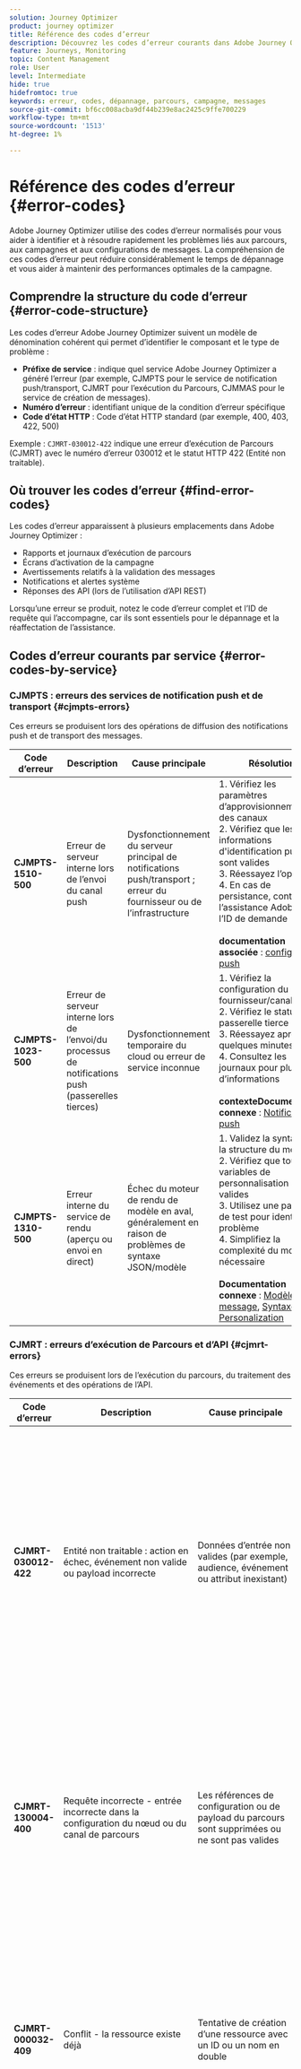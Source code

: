 ```yaml
---
solution: Journey Optimizer
product: journey optimizer
title: Référence des codes d’erreur
description: Découvrez les codes d’erreur courants dans Adobe Journey Optimizer et comment les résoudre
feature: Journeys, Monitoring
topic: Content Management
role: User
level: Intermediate
hide: true
hidefromtoc: true
keywords: erreur, codes, dépannage, parcours, campagne, messages
source-git-commit: bf6cc008acba9df44b239e8ac2425c9ffe700229
workflow-type: tm+mt
source-wordcount: '1513'
ht-degree: 1%

---
```



# Référence des codes d’erreur {#error-codes}

Adobe Journey Optimizer utilise des codes d’erreur normalisés pour vous aider à identifier et à résoudre rapidement les problèmes liés aux parcours, aux campagnes et aux configurations de messages. La compréhension de ces codes d’erreur peut réduire considérablement le temps de dépannage et vous aider à maintenir des performances optimales de la campagne.

## Comprendre la structure du code d’erreur {#error-code-structure}

Les codes d’erreur Adobe Journey Optimizer suivent un modèle de dénomination cohérent qui permet d’identifier le composant et le type de problème :

* **Préfixe de service** : indique quel service Adobe Journey Optimizer a généré l’erreur (par exemple, CJMPTS pour le service de notification push/transport, CJMRT pour l’exécution du Parcours, CJMMAS pour le service de création de messages).
* **Numéro d’erreur** : identifiant unique de la condition d’erreur spécifique
* **Code d’état HTTP** : Code d’état HTTP standard (par exemple, 400, 403, 422, 500)

Exemple : `CJMRT-030012-422` indique une erreur d’exécution de Parcours (CJMRT) avec le numéro d’erreur 030012 et le statut HTTP 422 (Entité non traitable).

## Où trouver les codes d’erreur {#find-error-codes}

Les codes d’erreur apparaissent à plusieurs emplacements dans Adobe Journey Optimizer :

* Rapports et journaux d’exécution de parcours
* Écrans d’activation de la campagne
* Avertissements relatifs à la validation des messages
* Notifications et alertes système
* Réponses des API (lors de l’utilisation d’API REST)

Lorsqu’une erreur se produit, notez le code d’erreur complet et l’ID de requête qui l’accompagne, car ils sont essentiels pour le dépannage et la réaffectation de l’assistance.

## Codes d’erreur courants par service {#error-codes-by-service}

### CJMPTS : erreurs des services de notification push et de transport {#cjmpts-errors}

Ces erreurs se produisent lors des opérations de diffusion des notifications push et de transport des messages.

| Code d’erreur | Description | Cause principale | Résolution |
|------------|-------------|-----------|-----------|
| **CJMPTS-1510-500** | Erreur de serveur interne lors de l’envoi du canal push | Dysfonctionnement du serveur principal de notifications push/transport ; erreur du fournisseur ou de l’infrastructure | &#x200B;1. Vérifiez les paramètres d’approvisionnement des canaux<br/>2. Vérifiez que les informations d&#39;identification push sont valides<br/>3. Réessayez l’opération<br/>4. En cas de persistance, contactez l’assistance Adobe avec l’ID de demande <br/><br/>**documentation associée** : [configuration push](../push/push-configuration.md) |
| **CJMPTS-1023-500** | Erreur de serveur interne lors de l’envoi/du processus de notifications push (passerelles tierces) | Dysfonctionnement temporaire du cloud ou erreur de service inconnue | &#x200B;1. Vérifiez la configuration du fournisseur/canal<br/>2. Vérifiez le statut de la passerelle tierce<br/>3. Réessayez après quelques minutes<br/>4. Consultez les journaux pour plus d’informations <br/><br/>**contexteDocumentation connexe** : [Notifications push](../push/create-push.md) |
| **CJMPTS-1310-500** | Erreur interne du service de rendu (aperçu ou envoi en direct) | Échec du moteur de rendu de modèle en aval, généralement en raison de problèmes de syntaxe JSON/modèle | &#x200B;1. Validez la syntaxe et la structure du modèle<br/>2. Vérifiez que toutes les variables de personnalisation sont valides<br/>3. Utilisez une payload de test pour identifier le problème<br/>4. Simplifiez la complexité du modèle si nécessaire <br/><br/>**Documentation connexe** : [Modèles de message](../content-management/content-templates.md), [Syntaxe Personalization](../personalization/personalization-syntax.md) |

### CJMRT : erreurs d’exécution de Parcours et d’API {#cjmrt-errors}

Ces erreurs se produisent lors de l’exécution du parcours, du traitement des événements et des opérations de l’API.

| Code d’erreur | Description | Cause principale | Résolution |
|------------|-------------|-----------|-----------|
| **CJMRT-030012-422** | Entité non traitable : action en échec, événement non valide ou payload incorrecte | Données d’entrée non valides (par exemple, audience, événement ou attribut inexistant) | &#x200B;1. Vérifiez à nouveau la structure de la payload d’entrée/d’événement<br/>2. Vérifiez que les objets référencés (audiences, jeux de données) existent et sont actifs<br/>3. Vérifiez que tous les champs obligatoires sont présents<br/>4. Testez avec une payload, dont le fonctionnement a été vérifié&#x200B;<br/><br/>**Documentation connexe** : [Dépannage de Parcours ](troubleshooting.md), [Configuration des événements](../event/about-events.md) |
| **CJMRT-130004-400** | Requête incorrecte - entrée incorrecte dans la configuration du nœud ou du canal de parcours | Les références de configuration ou de payload du parcours sont supprimées ou ne sont pas valides | &#x200B;1. Vérifiez la configuration du nœud de parcours <br/>2. Vérifiez que toutes les ressources référencées (messages, audiences, actions) existent<br/>3. Correction ou mise à jour des références rompues<br/>4. Reconstruire la configuration du parcours si nécessaire <br/><br/>**Documentation connexe** : [création du Parcours ](journey-gs.md), [Actions personnalisées](../action/about-custom-action-configuration.md) |
| **CJMRT-000032-409** | Conflit - la ressource existe déjà | Tentative de création d’une ressource avec un ID ou un nom en double | &#x200B;1. Utilisez des identifiants et des noms uniques pour toutes les ressources<br/>2. Recherchez les ressources existantes avec le même identifiant<br/>3. Supprimer ou renommer des objets en conflit<br/>4. Consultez les conventions de nommage <br/><br/>**documentation connexe** : [versions de Parcours ](journey-gs.md#journey-versions) |
| **CJMRT-170016-400** | Requête incorrecte pendant la configuration/prévisualisation du parcours | Dépendance requise manquante ou lien de modèle rompu pour la payload | &#x200B;1. Vérifiez que toutes les ressources requises sont actives<br/>2. Vérifiez que les modèles et les blocs de contenu sont publiés<br/>3. Vérifiez que toutes les dépendances sont correctement liées<br/>4. Consultez les résultats du mode parcours test <br/><br/>**documentation connexe** : [Test des parcours ](testing-the-journey.md), [dépendances de Parcours ](journey-gs.md) |
| **CJMRT-080608-400** | Requête incorrecte dans le domaine/canal/délégation | Enregistrements DNS requis ou configuration d’e-mail/SMS manquante | &#x200B;1. Configuration DNS complète pour les domaines de messagerie<br/>2. Vérifiez que la délégation des sous-domaines est terminée<br/>3. Exécutez à nouveau les Assistants Configuration<br/>4. Accordez du temps pour la propagation du DNS (jusqu’à 72 heures)<br/><br/>**Documentation connexe** : [Surfaces de canal](../configuration/channel-surfaces.md), [Délégation de sous-domaine](../configuration/delegate-subdomain.md) |
| **CJMRT-110100-500** | Erreur interne sur la payload | Bogue de données/configuration du serveur principal ou configuration non prise en charge | &#x200B;1. Réessayez l’opération<br/>2. Simplifiez la configuration si vous utilisez des fonctionnalités avancées<br/>3. Transmettez-le au support Adobe avec l’identifiant de requête et la payload exacte<br/>4. Recherchez les problèmes connus dans les notes de mise à jour <br/><br/>**documentation connexe** : [Dépannage du Parcours ](troubleshooting.md) |

### CJMAS : erreurs du service de création de messages {#cjmmas-errors}

Ces erreurs se produisent lors de la création, de la modification ou de la publication de messages, de préréglages et de contenu.

| Code d’erreur | Description | Cause principale | Résolution |
|------------|-------------|-----------|-----------|
| **CJMMAS-1149-400** | Requête incorrecte lors de l’enregistrement d’un message, d’un préréglage ou d’une variante | Champs obligatoires manquants dans le message ou mauvaise configuration | &#x200B;1. Renseignez tous les champs obligatoires (marqués d’un astérisque)<br/>2. Validez la configuration du message/préréglage<br/>3. Vérifiez les formats et les contraintes des valeurs de champ<br/>4. Consultez les messages de validation dans l’interface utilisateur <br/><br/>**documentation connexe** : [canal e-mail](../email/get-started-email.md), [surfaces de canal](../configuration/channel-surfaces.md) |
| **CJMMAS-2073-422** | Entité impossible à traiter dans la modification du préréglage de message | Erreur de validation, champ non pris en charge ou syntaxe incorrecte | &#x200B;1. Corrigez les erreurs de syntaxe/de champ comme indiqué<br/>2. Comparez-la à une configuration dont le fonctionnement a été vérifié<br/>3. Utilisez la validation de l’interface utilisateur des messages avant d’enregistrer<br/>4. Consultez les exigences de champ dans la documentation <br/><br/>**documentation connexe** : [Préréglages de message](../configuration/channel-surfaces.md), [Paramètres d’e-mail](../email/email-settings.md) |
| **CJMMAS-1300-500** | Erreur interne lors de la création du message | Panne du serveur principal en raison d’un problème d’infrastructure, de contenu volumineux ou d’une interruption de service | &#x200B;1. Simplifiez le modèle/contenu (réduisez la taille/la complexité)<br/>2. Réessayez l’opération<br/>3. Enregistrez le travail de manière incrémentielle<br/>4. Si l’erreur persiste, signalez-le à l’assistance Adobe <br/><br/>**documentation connexe** : [Modèles de contenu](../content-management/content-templates.md) |
| **CJMMAS-2001-200** | Statut de réussite mais bannière d’erreur : lien d’opt-out manquant | Lien de désabonnement obligatoire manquant dans la variante d’e-mail | &#x200B;1. Ajoutez un lien d’exclusion/de désabonnement à toutes les variantes d’e-mail<br/>2. Assurez-vous que le lien est présent dans chaque version <br/> langue 3. Utilisez l’assistant de personnalisation pour insérer un lien d’exclusion<br/>4. Tester toutes les variantes avant la publication <br/><br/>**Documentation connexe** : [Gestion du processus d’opt-out](../privacy/opt-out.md), [Conception d’e-mail](../email/content-from-scratch.md) |
| **CJMMAS-1603-403** | Interdit lors de la mise à jour/publication d’un modèle ou d’un préréglage | L’utilisateur ne dispose pas des autorisations/rôles requis ou l’action n’est pas autorisée dans l’état actuel | &#x200B;1. Vérifiez que l’utilisateur dispose des autorisations appropriées (Gestionnaire des messages, Auteur, etc.)<br/>2. Vérifiez le statut du paramètre prédéfini/du modèle (brouillon, publié, archivé)<br/>3. Demandez l’accès à l’administrateur si nécessaire<br/>4. Consultez les affectations de profils de produit <br/><br/>**documentation connexe** : [Autorisations](../administration/permissions.md), [Contrôle d’accès](../administration/permissions-overview.md) |

### CJMCMP : erreurs de campagne {#cjmcmp-errors}

Ces erreurs se produisent lors de la création, de la configuration et de l’activation de la campagne.

| Code d’erreur | Description | Cause principale | Résolution |
|------------|-------------|-----------|-----------|
| **CJMCMP-2050-400** | Requête incorrecte dans l’activation ou la validation de la campagne | Les références de la campagne ne sont pas valides ou comportent un segment ou une politique manquant | &#x200B;1. Contrôlez toutes les configurations de nœud de campagne<br/>2. Vérifiez que les liens de la politique/du segment sont à jour et valides<br/>3. Mettez à jour avec la configuration appropriée<br/>4. Tester à nouveau la campagne avant l’activation <br/><br/>**Documentation connexe** : [création de campagne](../campaigns/create-campaign.md), [validation de la campagne](../test-approve/gs-approval.md) |

## Approche générale de dépannage {#troubleshooting-approach}

Lorsque vous rencontrez un code d’erreur, suivez cette approche systématique :

1. **Identifier l’erreur** : notez le code d’erreur complet, le statut HTTP et tout message ou ID de requête associé.

2. **Rechercher le service** : utilisez le préfixe du service (CJMPTS, CJMRT, CJMMAS, CJMCMP) pour identifier le composant concerné.

3. **Vérifiez le code d’état** :
   * **400 (requête incorrecte)** : vérifiez les données d’entrée et la configuration
   * **403 (Interdit)** vérifier les autorisations et les droits d’accès
   * **409 (Conflit)** : Recherchez les ressources en double ou en conflit
   * **422 (entité non traitable)** : validation des données par rapport aux exigences du schéma
   * **500 (erreur de serveur interne)** : réessayez et réaffectez éventuellement le problème à l’assistance

4. **Vérifier les modifications récentes** : tenir compte de ce qui a été modifié récemment (mises à jour de parcours, nouvelles campagnes, modifications de configuration, etc.).

5. **Consulter la documentation** : utilisez les liens fournis dans ce guide pour accéder à la documentation détaillée sur la fonctionnalité affectée.

6. **Réessayer si nécessaire** : pour les erreurs de la série 500, une simple reprise après quelques minutes résout souvent les problèmes transitoires.

7. **Escalader si nécessaire** : si l’erreur persiste après les étapes de résolution suivantes, contactez l’assistance Adobe à l’adresse :
   * Code d’erreur complet
   * ID de requête (si disponible)
   * Procédure à suivre
   * Détails de configuration pertinents

## Bonnes pratiques pour éviter les erreurs courantes {#best-practices}

### Avant activation du parcours {#journey-best-practices}

* **Valider toutes les ressources** : assurez-vous que toutes les audiences référencées, les sources de données et les actions personnalisées sont actives
* **Test approfondi** : utilisez le mode test pour identifier les problèmes avant la publication ([En savoir plus](testing-the-journey.md)).
* **Vérification des autorisations** : vérifiez que vous disposez des droits d’accès nécessaires pour tous les composants
* **Vérifier les dépendances** : assurez-vous que tous les messages et contenus liés sont publiés

### Lors de la création de messages {#message-best-practices}

* **Remplir les champs obligatoires** : toujours remplir tous les champs obligatoires avant d’enregistrer
* **Inclure des liens de désabonnement** : ajoutez des liens de désabonnement à toutes les variantes d’e-mail ([En savoir plus](../privacy/opt-out.md)).
* **Valider la personnalisation** : tester tout le contenu dynamique avec des profils types ([En savoir plus](../personalization/personalization-build-expressions.md))
* **Faciliter la gestion des modèles** : évitez les modèles trop complexes susceptibles de causer des problèmes de rendu

### Pour la gestion des campagnes {#campaign-best-practices}

* **Vérification des données d’audience** : assurez-vous que les audiences cibles sont correctement configurées et renseignées
* **Vérifier le statut d’approbation** : comprendre les exigences d’approbation avant de tenter l’activation ([En savoir plus](../test-approve/gs-approval.md))
* **Configurations du moniteur** : vérifiez régulièrement la validité des surfaces et des préréglages de canal
* **Planifier les modifications DNS** : laissez suffisamment de temps à la propagation DNS lors de la mise à jour des domaines

## Ressources supplémentaires {#additional-resources}

* [Dépannage de parcours](troubleshooting.md)
* [Résolution des problèmes d’exécution](troubleshooting-execution.md)
* [Résolution des problèmes liés aux activités entrantes](troubleshooting-inbound.md)
* [Dépannage des actions personnalisées](../action/troubleshoot-custom-action.md)
* [FAQ sur le parcours](journey-faq.md)
* [Mécanismes de sécurisation et limitations](limitations.md)

## Obtention d’une assistance {#getting-support}

Si vous rencontrez des erreurs persistantes qui ne peuvent pas être résolues à l’aide de ce guide :

1. **Collecter des informations** : collecter le code d’erreur, l’identifiant de requête, les horodatages et les étapes à reproduire
2. **Vérification de l’état du système** : consultez [État d’Adobe](https://status.adobe.com/fr){target="_blank"} pour connaître les problèmes de service connus
3. **Rechercher dans la documentation** : consultez [Adobe Experience League](https://experienceleague.adobe.com/docs/journey-optimizer.html?lang=fr){target="_blank"} pour trouver des solutions.
4. **Engager la communauté** : posez des questions dans la communauté [Adobe Journey Optimizer](https://experienceleaguecommunities.adobe.com/t5/journey-optimizer/ct-p/journey-optimizer){target="_blank"}
5. **Contactez l’assistance Adobe** : envoyez un ticket d’assistance avec tous les détails pertinents

>[!NOTE]
>
>Cette référence de code d’erreur est continuellement mise à jour au fur et à mesure que de nouveaux codes sont identifiés et documentés. Pour obtenir les informations les plus récentes, consultez régulièrement les [blogs de la communauté Adobe Journey Optimizer](https://experienceleaguecommunities.adobe.com/t5/journey-optimizer-blogs/bg-p/journey-optimizer-blogs){target="_blank"}.

**Rubriques connexes**

* [Démystifier les codes d’erreur Adobe Journey Optimizer : partie 1](https://experienceleaguecommunities.adobe.com/t5/journey-optimizer-blogs/demystifying-adobe-journey-optimizer-error-codes-root-causes-and/ba-p/760884){target="_blank"}
* [Démystifier les codes d’erreur Adobe Journey Optimizer : partie 2](https://experienceleaguecommunities.adobe.com/t5/journey-optimizer-blogs/demystifying-adobe-journey-optimizer-error-codes-root-causes-and/bc-p/782661){target="_blank"}

